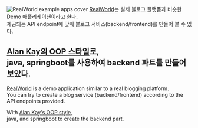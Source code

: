 ![RealWorld example apps cover](https://github.com/gothinkster/realworld/raw/main/media/realworld-dual-mode.png)
[RealWorld](https://realworld-docs.netlify.app/docs/intro)는 실제 블로그 플랫폼과 비슷한 Demo 애플리케이션이라고 한다.  
제공되는 API endpoint에 맞춰 블로그 서비스(backend/frontend)를 만들어 볼 수 있다. 
  
[Alan Kay의 OOP 스타일](https://github.com/juniqlim/note/blob/master/programming/2023-06-06-alan's-oop-practices-in-java.md)로,  
java, springboot를 사용하여 backend 파트를 만들어보았다.
---
[RealWorld](https://realworld-docs.netlify.app/docs/intro) is a demo application similar to a real blogging platform.  
You can try to create a blog service (backend/frontend) according to the API endpoints provided.

With [Alan Kay's OOP style](https://github.com/juniqlim/note/blob/master/programming/2023-06-06-alan's-oop-practices-in-java-in-english.md),  
java, and springboot to create the backend part.